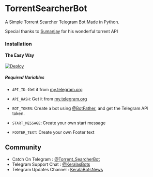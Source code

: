# TorrentSearcherBot
A Simple Torrent Searcher Telegram Bot Made in Python.

Special thanks to [Sumanjay](https://github.com/cyberboysumanjay) for his wonderful torrent API


### Installation

#### The Easy Way

[![Deploy](https://www.herokucdn.com/deploy/button.svg)](https://heroku.com/deploy?template=https://github.com/Subwayqueen/TorrentSearcherBot/tree/master)

##### Required Variables

* `API_ID`: Get it from [my.telegram.org](https://my.telegram.org)
* `API_HASH`: Get it from [my.telegram.org](https://my.telegram.org)
* `BOT_TOKEN`: Create a bot using [@BotFather](https://telegram.dog/BotFather), and get the Telegram API token.

* `START_MESSAGE`: Create your own start message
* `FOOTER_TEXT`: Create your own Footer text


## Community

- Catch On Telegram : [@Torrent_SearcherBot](https://telegram.dog/Torrent_SearcherBot)
- Telegram Support Chat : [@KeralasBots](https://telegram.dog/KeralasBots)
- Telegram Updates Channel : [KeralaBotsNews](https://telegram.dog/KeralaBotsNews)


